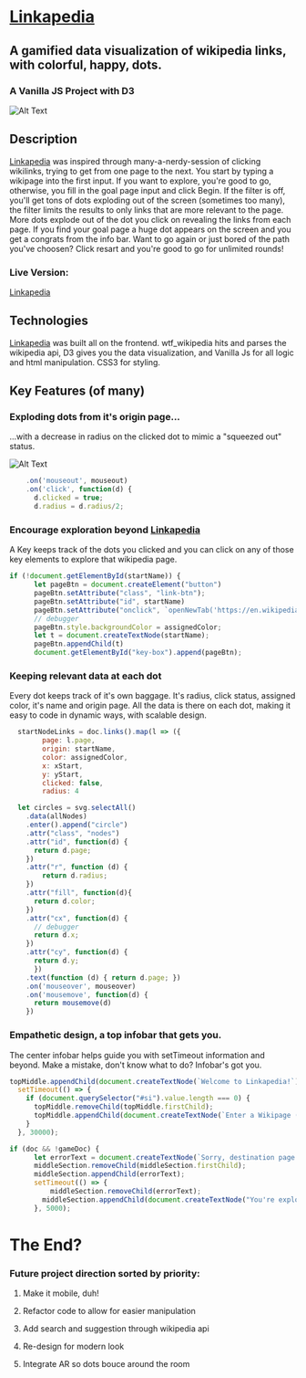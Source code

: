 # [Linkapedia](https://www.linkapedia.app/)
## A gamified data visualization of wikipedia links, with colorful, happy, dots.
### A Vanilla JS Project with D3

![Alt Text](https://media.giphy.com/media/1wmbEYRZ0rjR79gD3g/giphy.gif)

## Description
[Linkapedia](https://www.linkapedia.app/) was inspired through many-a-nerdy-session of clicking wikilinks, trying to get from one page to the next. You start by typing a wikipage into the first input. If you want to explore, you're good to go, otherwise, you fill in the goal page input and click Begin. If the filter is off, you'll get tons of dots exploding out of the screen (sometimes too many), the filter limits the results to only links that are more relevant to the page. More dots explode out of the dot you click on revealing the links from each page. If you find your goal page a huge dot appears on the screen and you get a congrats from the info bar. Want to go again or just bored of the path you've choosen? Click resart and you're good to go for unlimited rounds!

### Live Version:
[Linkapedia](https://www.linkapedia.app/)

## Technologies

[Linkapedia](https://www.linkapedia.app/) was built all on the frontend. wtf_wikipedia hits and parses the wikipedia api, D3 gives you the data visualization, and Vanilla Js for all logic and html manipulation. CSS3 for styling.

## Key Features (of many)

### Exploding dots from it's origin page...

...with a decrease in radius on the clicked dot to mimic a "squeezed out" status.

![Alt Text](https://media.giphy.com/media/EEzGuKsh1Jewux0R8f/giphy.gif)

```js
    .on('mouseout', mouseout)
    .on('click', function(d) {
      d.clicked = true;
      d.radius = d.radius/2;
```

### Encourage exploration beyond [Linkapedia](https://www.linkapedia.app/)

A Key keeps track of the dots you clicked and you can click on any of those key elements to explore that wikipedia page.

```js
if (!document.getElementById(startName)) {
      let pageBtn = document.createElement("button")
      pageBtn.setAttribute("class", "link-btn");
      pageBtn.setAttribute("id", startName)
      pageBtn.setAttribute("onclick", `openNewTab('https://en.wikipedia.org/?curid=${doc.json().pageID}');`);
      // debugger
      pageBtn.style.backgroundColor = assignedColor;
      let t = document.createTextNode(startName);
      pageBtn.appendChild(t)
      document.getElementById("key-box").append(pageBtn);
```

### Keeping relevant data at each dot

Every dot keeps track of it's own baggage. It's radius, click status, assigned color, it's name and origin page. All the data is there on each dot, making it easy to code in dynamic ways, with scalable design.

```js
  startNodeLinks = doc.links().map(l => ({ 
        page: l.page, 
        origin: startName, 
        color: assignedColor,
        x: xStart,
        y: yStart,
        clicked: false,
        radius: 4
```

```js
  let circles = svg.selectAll()
    .data(allNodes)
    .enter().append("circle")
    .attr("class", "nodes")
    .attr("id", function(d) {
      return d.page;
    })
    .attr("r", function (d) {
        return d.radius;
    })
    .attr("fill", function(d){
      return d.color;
    })
    .attr("cx", function(d) {
      // debugger
      return d.x;
    })
    .attr("cy", function(d) {
      return d.y;
      })
    .text(function (d) { return d.page; })
    .on('mouseover', mouseover)
    .on('mousemove', function(d) {
      return mousemove(d)
    })
```

### Empathetic design, a top infobar that gets you.

The center infobar helps guide you with setTimeout information and beyond. Make a mistake, don't know what to do? Infobar's got you.

```js
topMiddle.appendChild(document.createTextNode(`Welcome to Linkapedia!`));
  setTimeout(() => {
    if (document.querySelector("#si").value.length === 0) {
      topMiddle.removeChild(topMiddle.firstChild);
      topMiddle.appendChild(document.createTextNode(`Enter a Wikipage (input to the left) to explore. Add a goal page to play the game! Filter gives you only the most relavent links.`));
    }
  }, 30000);
```
```js
if (doc && !gameDoc) {
      let errorText = document.createTextNode(`Sorry, destination page ${gameInput} not found. You'll just be exploring!`);
      middleSection.removeChild(middleSection.firstChild);
      middleSection.appendChild(errorText);
      setTimeout(() => {
          middleSection.removeChild(errorText);
        middleSection.appendChild(document.createTextNode("You're exploring Linkapedia! Pop those links or click any key (to the left) to go to that page!"));
      }, 5000);
```

# The End?


### Future project direction sorted by priority:

1. Make it mobile, duh!

2. Refactor code to allow for easier manipulation

3. Add search and suggestion through wikipedia api

4. Re-design for modern look

5. Integrate AR so dots bouce around the room
